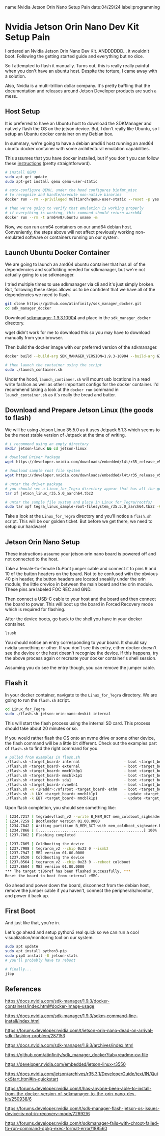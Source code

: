 name:Nvidia Jetson Orin Nano Setup Pain
date:04/29/24
label:programming

# Nvidia Jetson Orin Nano Dev Kit Setup Pain

I ordered an Nvidia Jetson Orin Nano Dev Kit. ANDDDDDD... it wouldn't boot.
Following the getting started guide and everything but no dice.

So I attempted to flash it manually. Turns out, this is really really painful
when you don't have an ubuntu host. Despite the torture, I came away with a solution.

Also, Nvidia is a multi-trillion dollar company. It's pretty baffling that the documentation
and releases around Jetson Developer products are such a mess..

## Host Setup

It is preferred to have an Ubuntu host to download the SDKManager and natively flash the OS on the jetson device.
But, I don't really like Ubuntu, so I setup an Ubuntu docker container on my Debian box.

In summary, we're going to have a debian amd64 host running an amd64 ubuntu docker container with some architectural emulation capabilities.

This assumes that you have docker installed, but if you don't you can follow these [instructions](https://docs.docker.com/engine/install/debian/) (pretty straightforward).

```bash
# install QEMU
sudo apt-get update
sudo apt-get install qemu qemu-user-static

# auto-configure QEMU, under the hood configures binfmt_misc
# to recognize and handle/execute non-native binaries
docker run --rm --privileged multiarch/qemu-user-static --reset -p yes

# then we're going to verify that emulation is working properly
# if everything is working, this command should return aarch64
docker run --rm -t arm64v8/ubuntu uname -m
```

Now, we can run arm64 containers on our amd64 debian host. Conveniently, the steps above will
not affect previously working non-emulated software or containers running on our system.

## Launch Ubuntu Docker Container

We are going to launch an amd64 ubuntu container that has all of the dependencies and scaffolding
needed for sdkmanager, but we're not actually going to use sdkmanager.

I tried multiple times to use sdkmanager via cli and it's just simply broken. But, following these steps allows us
to be confident that we have all of the dependencies we need to flash.

```bash
git clone https://github.com/atinfinity/sdk_manager_docker.git
cd sdk_manager_docker
```

Download [sdkmanager-1.9.3.10904](https://developer.nvidia.com/downloads/sdkmanager/secure/clients/sdkmanager-1.9.3.10904/sdkmanager_1.9.3-10904_amd64.deb) and place in the `sdk_manager_docker` directory.

wget didn't work for me to download this so you may have to download manually from your browser.

Then build the docker image with our preferred version of the sdkmanager.

```bash
docker build --build-arg SDK_MANAGER_VERSION=1.9.3-10904 --build-arg GID=$(id -g) --build-arg UID=$(id -u) -t jetpack .

# then launch the container using the script
sudo ./launch_container.sh
```

Under the hood, `launch_contianer.sh` will mount usb locations in a read write fashion as well as other important configs
for the docker container. I'd recommend taking a look at the `docker run` command in `launch_container.sh` as it's really
the bread and butter.

## Download and Prepare Jetson Linux (the goods to flash)

We will be using Jetson Linux 35.5.0 as it uses Jetpack 5.1.3 which seems
to be the most stable version of Jetpack at the time of writing.

```bash
# i recommend using an empty directory
mkdir jetson-linux && cd jetson-linux

# download Driver Package
wget https://developer.nvidia.com/downloads/embedded/l4t/r35_release_v5.0/release/jetson_linux_r35.5.0_aarch64.tbz2

# download sample root file system
wget https://developer.nvidia.com/downloads/embedded/l4t/r35_release_v5.0/release/tegra_linux_sample-root-filesystem_r35.5.0_aarch64.tbz2

# untar the driver package
# you should see a Linux_for_Tegra directory appear that has all the goods
tar xf jetson_linux_r35.5.0_aarch64.tbz2

# untar the sample file system and place in Linux_for_Tegra/rootfs/
sudo tar xpf tegra_linux_sample-root-filesystem_r35.5.0_aarch64.tbz2 -C Linux_for_Tegra/rootfs/
```

Take a look at the `Linux_for_Tegra` directory and you'll notice a `flash.sh` script. This will be our golden ticket.
But before we get there, we need to setup our hardware!

## Jetson Orin Nano Setup

These instructions assume your jetson orin nano board is powered off and not connected to the host.

Take a female-to-female DuPont jumper cable and connect it to pins 9 and 10 of the button headers
on the board. Not to be confused with the obvious 40 pin header, the button headers are located sneakily
under the orin module; the little crevice in between the main board and the orin module. These pins are labeled FOC REC
and GND.

Then connect a USB-C cable to your host and the board and then connect the board to power.
This will boot up the board in Forced Recovery mode which is required for flashing.

After the device boots, go back to the shell you have in your docker container.

```bash
lsusb
```

You should notice an entry corresponding to your board. It should say nvidia something or other.
If you don't see this entry, either docker doesn't see the device or the host doesn't recognize the device.
If this happens, try the above process again or recreate your docker container's shell session.

Assuming you do see the entry though, you can remove the jumper cable.

## Flash it

In your docker container, navigate to the `Linux_for_Tegra` directory. We are going to run the `flash.sh` script.

```bash
cd Linux_for_Tegra
sudo ./flash.sh jetson-orin-nano-devkit internal
```

This will start the flash process using the internal SD card.
This process should take about 20 minutes or so.

If you would rather flash the OS onto an nvme drive or some other device, the flash command will be a little bit different.
Check out the examples part of `flash.sh` to find the right command for you.

```bash
# pulled from examples in flash.sh
./flash.sh <target_board> internal                    - boot <target_board> from on-board device (eMMC/SDCARD)
./flash.sh <target_board> external                    - boot <target_board> from external device
./flash.sh <target_board> mmcblk0p1                   - boot <target_board> from eMMC
./flash.sh <target_board> mmcblk1p1                   - boot <target_board> from SDCARD
./flash.sh <target_board> sda1                        - boot <target_board> from USB device
./flash.sh <target_board> nvme0n1                     - boot <target_board> from NVME storage device
./flash.sh -N <IPaddr>:/nfsroot <target_board> eth0   - boot <target_board> from NFS
./flash.sh -k LNX <target_board> mmcblk1p1            - update <target_board> kernel
./flash.sh -k EBT <target_board> mmcblk1p1            - update <target_board> bootloader
```

Upon flash completion, you should see something like:

```bash
[ 1234.7217 ] tegradevflash_v2 --write B_MEM_BCT mem_coldboot_sigheader.bct.encrypt
[ 1234.7259 ] Bootloader version 01.00.0000
[ 1234.7842 ] Writing partition B_MEM_BCT with mem_coldboot_sigheader.bct.encrypt [ 243712 bytes ]
[ 1234.7866 ] [................................................] 100%
[ 1237.7862 ] Flashing completed

[ 1237.7865 ] Coldbooting the device
[ 1237.7908 ] tegrarcm_v2 --chip 0x23 0 --ismb2
[ 1237.7947 ] MB2 version 01.00.0000
[ 1237.8520 ] Coldbooting the device
[ 1237.8564 ] tegrarcm_v2 --chip 0x23 0 --reboot coldboot
[ 1237.8604 ] MB2 version 01.00.0000
*** The target t186ref has been flashed successfully. ***
Reset the board to boot from internal eMMC.
```

Go ahead and power down the board, disconnect from the debian host, remove the jumper cable if you haven't,
connect the peripherals/monitor, and power it back up.

## First Boot

And just like that, you're in.

Let's go ahead and setup python3 real quick so we can run a cool visualization/monitoring tool on our system.

```bash
sudo apt update
sudo apt install python3-pip
sudo pip3 install -U jetson-stats
# you'll probably have to reboot

# finally...
jtop
```

## References

https://docs.nvidia.com/sdk-manager/1.9.3/docker-containers/index.html#docker-image-usage

https://docs.nvidia.com/sdk-manager/1.9.3/sdkm-command-line-install/index.html

https://forums.developer.nvidia.com/t/jetson-orin-nano-dead-on-arrival-sdk-flashing-problem/287153

https://docs.nvidia.com/sdk-manager/1.9.3/archives/index.html

https://github.com/atinfinity/sdk_manager_docker?tab=readme-ov-file

https://developer.nvidia.com/embedded/jetson-linux-r3550

https://docs.nvidia.com/jetson/archives/r35.3.1/DeveloperGuide/text/IN/QuickStart.html#in-quickstart

https://forums.developer.nvidia.com/t/has-anyone-been-able-to-install-from-the-docker-version-of-sdkmanager-to-the-orin-nano-dev-kit/250938/6

https://forums.developer.nvidia.com/t/sdk-manager-flash-jetson-os-issues-device-is-not-in-recovery-mode/72992/6

https://forums.developer.nvidia.com/t/sdkmanager-fails-with-chroot-failed-to-run-command-dpkg-exec-format-error/188560
